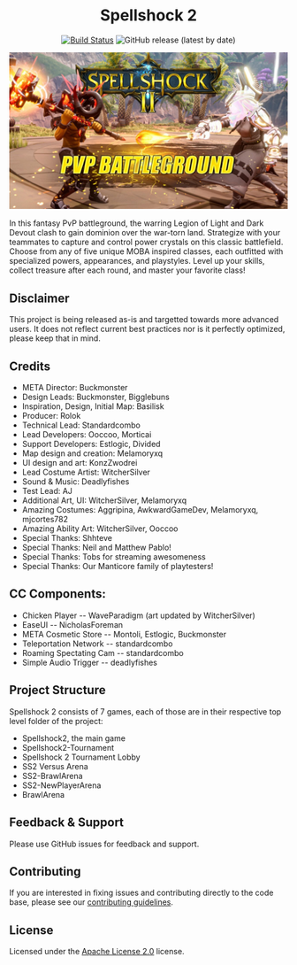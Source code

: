 <div align="center">

# Spellshock 2

[![Build Status](https://github.com/Core-Team-META/Spellshock-2/workflows/CI/badge.svg)](https://github.com/Core-Team-META/Spellshock-2/actions/workflows/ci.yml?query=workflow%3ACI%29)
![GitHub release (latest by date)](https://img.shields.io/github/v/release/Core-Team-META/Spellshock-2?style=plastic)

[![](Screenshots/banner.jpg)](https://www.coregames.com/games/f8b143/spellshock-2)

</div>

In this fantasy PvP battleground, the warring Legion of Light and Dark Devout clash to gain dominion over the war-torn land. Strategize with your teammates to capture and control power crystals on this classic battlefield. Choose from any of five unique MOBA inspired classes, each outfitted with specialized powers, appearances, and playstyles. Level up your skills, collect treasure after each round, and master your favorite class!

## Disclaimer
This project is being released as-is and targetted towards more advanced users. It does not reflect current best practices nor is it perfectly optimized, please keep that in mind.

## Credits

- META Director: Buckmonster
- Design Leads: Buckmonster, Bigglebuns
- Inspiration, Design, Initial Map: Basilisk
- Producer: Rolok
- Technical Lead: Standardcombo
- Lead Developers: Ooccoo, Morticai
- Support Developers: Estlogic, Divided
- Map design and creation: Melamoryxq
- UI design and art: KonzZwodrei
- Lead Costume Artist: WitcherSilver
- Sound & Music: Deadlyfishes
- Test Lead: AJ
- Additional Art, UI: WitcherSilver, Melamoryxq
- Amazing Costumes: Aggripina, AwkwardGameDev, Melamoryxq, mjcortes782
- Amazing Ability Art: WitcherSilver, Ooccoo
- Special Thanks: Shhteve
- Special Thanks: Neil and Matthew Pablo!
- Special Thanks: Tobs for streaming awesomeness
- Special Thanks: Our Manticore family of playtesters!

## CC Components:
- Chicken Player -- WaveParadigm (art updated by WitcherSilver)
- EaseUI -- NicholasForeman
- META Cosmetic Store -- Montoli, Estlogic, Buckmonster
- Teleportation Network -- standardcombo
- Roaming Spectating Cam -- standardcombo
- Simple Audio Trigger -- deadlyfishes

## Project Structure

Spellshock 2 consists of 7 games, each of those are in their respective top level folder of the project:

- Spellshock2, the main game
- Spellshock2-Tournament
- Spellshock 2 Tournament Lobby
- SS2 Versus Arena
- SS2-BrawlArena
- SS2-NewPlayerArena
- BrawlArena

## Feedback & Support

Please use GitHub issues for feedback and support.

## Contributing

If you are interested in fixing issues and contributing directly to the code base, please see our [contributing guidelines](CONTRIBUTING.md).

## License

Licensed under the [Apache License 2.0](LICENSE) license.
